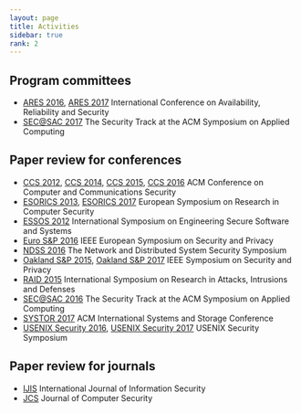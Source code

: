 ```yaml
---
layout: page
title: Activities
sidebar: true
rank: 2
---
```


## Program committees

* [ARES 2016], [ARES 2017] International Conference on Availability, Reliability and Security
* [SEC@SAC 2017] The Security Track at the ACM Symposium on Applied Computing

## Paper review for conferences

* [CCS 2012], [CCS 2014], [CCS 2015], [CCS 2016] ACM Conference on Computer and Communications Security
* [ESORICS 2013], [ESORICS 2017] European Symposium on Research in Computer Security
* [ESSOS 2012](https://distrinet.cs.kuleuven.be/events/essos/2012/) International Symposium on Engineering Secure Software and Systems
* [Euro S&P 2016] IEEE European Symposium on Security and Privacy
* [NDSS 2016] The Network and Distributed System Security Symposium
* [Oakland S&P 2015], [Oakland S&P 2017] IEEE Symposium on Security and Privacy
* [RAID 2015] International Symposium on Research in Attacks, Intrusions and Defenses
* [SEC@SAC 2016] The Security Track at the ACM Symposium on Applied Computing
* [SYSTOR 2017] ACM International Systems and Storage Conference
* [USENIX Security 2016], [USENIX Security 2017] USENIX Security Symposium

## Paper review for journals
* [IJIS] International Journal of Information Security
* [JCS] Journal of Computer Security



[ARES 2016]: https://www.ares-conference.eu/conference/
[ARES 2017]: https://www.ares-conference.eu/conference/
[CCS 2012]: https://www.sigsac.org/ccs/CCS2012/
[CCS 2014]: https://www.sigsac.org/ccs/CCS2014/
[CCS 2015]: https://www.sigsac.org/ccs/CCS2015/
[CCS 2016]: https://www.sigsac.org/ccs/CCS2016/
[SEC@SAC 2016]: https://www.dmi.unict.it/~giamp/sac/cfp2016.php
[SEC@SAC 2017]: https://www.dmi.unict.it/~giamp/sac/cfp2017.php
[Oakland S&P 2015]: http://www.ieee-security.org/TC/SP2015/
[Oakland S&P 2017]: http://www.ieee-security.org/TC/SP2017
[ESORICS 2013]: http://esorics2013.isg.rhul.ac.uk/
[ESORICS 2017]: https://www.ntnu.edu/esorics2017
[RAID 2015]: http://www.raid2015.org/
[Euro S&P 2016]: http://www.ieee-security.org/TC/EuroSP2016/
[NDSS 2016]: http://www.internetsociety.org/events/ndss-symposium-2016
[SYSTOR 2017]: https://www.systor.org/2017/
[USENIX Security 2016]: https://www.usenix.org/conference/usenixsecurity16
[USENIX Security 2017]: https://www.usenix.org/conference/usenixsecurity17
[IJIS]: http://link.springer.com/journal/10207
[JCS]: http://www.iospress.nl/journal/journal-of-computer-security/
